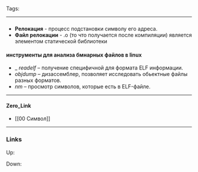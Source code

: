 Tags: 
***
###
- **Релокация** - процесс подстановки символу его адреса. 
- **Файл релокации** - .o (то что получается после компиляции) является элементом статической библиотеки
#### инструменты для анализа бмнарных файлов в linux
-  _ _readelf_ – получение специфичной для формата ELF информации.
-   _objdump_ – дизассемблер, позволяет исследовать обьектные файлы разных форматов.
-   _nm_ – просмотр символов, которые есть в ELF-файле.
***
#### Zero_Link
- [[00 Символ]]
***
### Links
Up:

Down:


